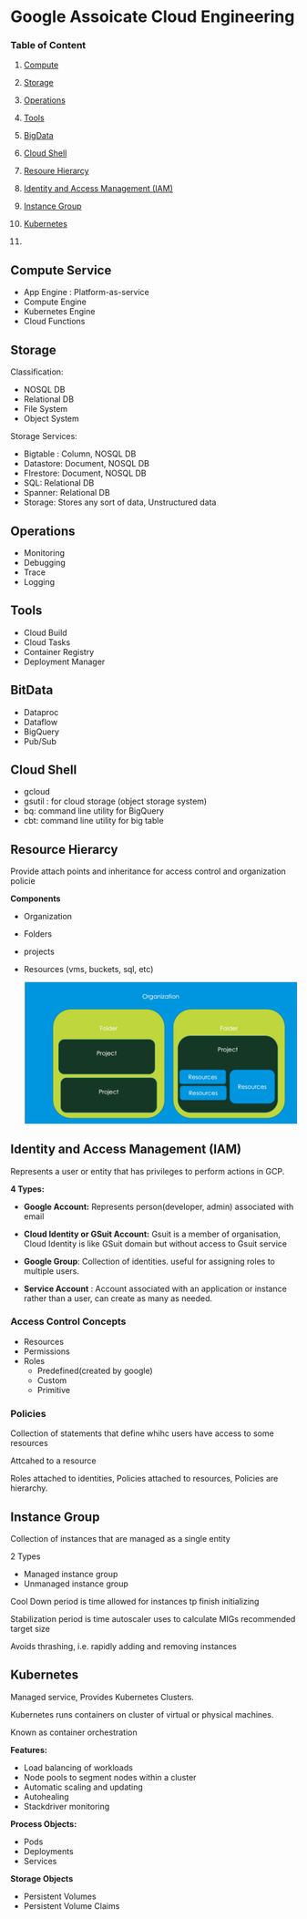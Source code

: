 # 		Google Assoicate Cloud Engineering

### Table of Content

1. [Compute](#Compute)

2. [Storage](#Storage)

3. [Operations](#Operations)

4. [Tools](#Tools)

5. [BigData](#BigData)

6. [Cloud Shell](#shell)

7. [Resoure Hierarcy](#ResourceHierarcy)

8. [Identity and Access Management (IAM)](#iam)

9. [Instance Group](#instancegroup)

10. [Kubernetes](#Kubernetes)

11. 

    

## Compute Service <a name="Compute"></a> 

* App Engine : Platform-as-service
* Compute Engine
* Kubernetes Engine
* Cloud Functions

## Storage <a name="Storage"></a>

Classification:

* NOSQL DB
* Relational DB
* File System
* Object System

Storage Services:

* Bigtable : Column, NOSQL DB
* Datastore: Document, NOSQL DB
* FIrestore: Document, NOSQL DB
* SQL: Relational DB
* Spanner: Relational DB
* Storage: Stores any sort of data, Unstructured data

## Operations <a name="Operations"></a>

* Monitoring
* Debugging
* Trace
* Logging

## Tools <a name="Tools"></a>

* Cloud Build
* Cloud Tasks
* Container Registry
* Deployment Manager

## BitData <a name="BitData"></a>

* Dataproc
* Dataflow
* BigQuery
* Pub/Sub

## Cloud Shell <a name="shell"></a>

* gcloud
* gsutil : for cloud storage (object storage system)
* bq: command line utility for BigQuery
* cbt: command line utility for big table

## Resource Hierarcy <a name="ResourceHierarcy"></a>

Provide attach points and inheritance for access control and organization policie

**Components**

* Organization 

* Folders

* projects

* Resources (vms, buckets, sql, etc)

  ![Resources-hirercy](./images/Resources-hirercy.png)

## Identity and Access Management (IAM) <a name="iam"></a> 

Represents a user or entity that has privileges to perform actions in GCP.

**4 Types:**

* **Google Account:** Represents person(developer, admin) associated with email

* **Cloud Identity or GSuit Account:** Gsuit is a member of organisation, Cloud Identity is like GSuit domain but without access to Gsuit service

* **Google Group**: Collection of identities. useful for assigning roles to multiple users.

* **Service Account** : Account associated with an application or instance rather than a user, can create as many as needed.

  

### Access Control Concepts

* Resources
* Permissions
* Roles
  * Predefined(created by google)
  * Custom
  * Primitive

### Policies

Collection of statements that define whihc users have access to some resources

Attcahed to a resource

Roles attached to identities, Policies attached to resources, Policies are hierarchy.

## Instance Group <a name="instancegroup"></a>

Collection of instances that are managed as a single entity

2 Types

* Managed instance group
* Unmanaged instance group

Cool Down period is time allowed for instances tp finish initializing

Stabilization period is time autoscaler uses to calculate MIGs recommended target size

Avoids thrashing, i.e. rapidly adding and removing instances

## Kubernetes

Managed service, Provides Kubernetes Clusters.

Kubernetes runs containers on cluster of virtual or physical machines.

Known as container orchestration

**Features:**

* Load balancing of workloads
* Node pools to segment nodes within a cluster
* Automatic scaling and updating
* Autohealing
* Stackdriver monitoring

**Process Objects:**

* Pods
* Deployments
* Services

**Storage Objects**

* Persistent Volumes
* Persistent Volume Claims